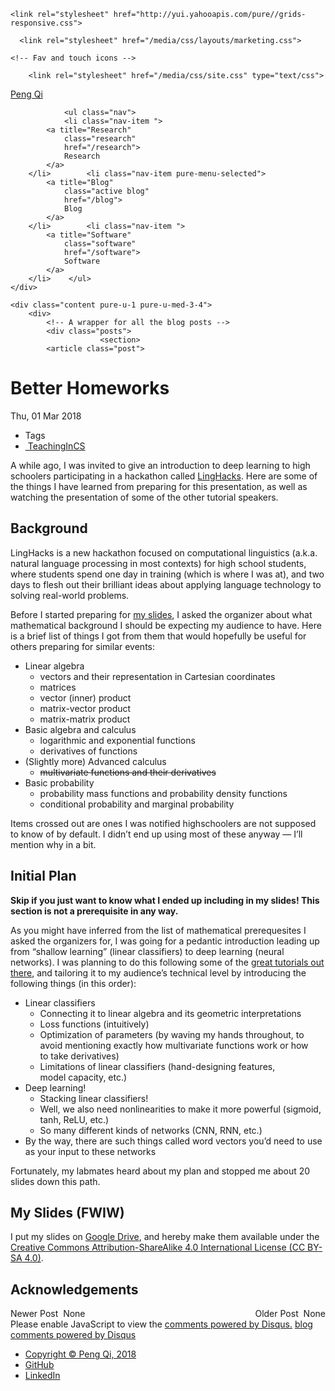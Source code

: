 <!DOCTYPE html>
<html lang="en" class="yui3-js-enabled" itemscope itemtype="http://schema.org/Thing">
<head>
   <meta charset="utf-8">

  <!-- Always force latest IE rendering engine (even in intranet) & Chrome Frame
       Remove this if you use the .htaccess -->
  <meta http-equiv="X-UA-Compatible" content="">
  <meta http-equiv="Content-Type" content="text/html; charset=utf8" />
  <meta name="robots" content="all" />
  <meta name="googlebot" content="all" />

  <title>Better Homeworks</title>
  <meta name="description" content="Talking to a Less-Technical Audience
">
  <meta name="keywords" content="">
  <meta name="author" content="Peng Qi">

  <!--  Mobile viewport optimized: j.mp/bplateviewport -->
  <meta name="viewport" content="width=device-width, initial-scale=1.0">
    <link rel="stylesheet" href="http://yui.yahooapis.com/pure/0.4.2/pure.css">
  <link rel="stylesheet" href="/media/css/syntax.css" type="text/css">
  <link rel="stylesheet" href="/media/js/fancybox/jquery.fancybox.css" type="text/css">
  <link rel="stylesheet" href="/media/css/main-grid.css" type="text/css">
  <!--[if lte IE 8]>

    <link rel="stylesheet" href="http://yui.yahooapis.com/pure//grids-responsive-old-ie.css">

<![endif]-->
<!--[if gt IE 8]><!-->

    <link rel="stylesheet" href="http://yui.yahooapis.com/pure//grids-responsive.css">

<!--<![endif]-->
<!--[if lte IE 8]>
      <link rel="stylesheet" href="/media/css/layouts/marketing-old-ie.css">
  <![endif]-->
  <!--[if gt IE 8]><!-->
      <link rel="stylesheet" href="/media/css/layouts/marketing.css">
  <!--<![endif]-->
  <script type="text/javascript" src="/media/js/main.js"></script>

  
  <!-- HTML5 shim, for IE6-8 support of HTML5 elements -->
  <!--[if lt IE 9]>
    <script src="media/js/html5shiv.js"></script>
  <![endif]-->

    <!-- Fav and touch icons -->
  <link rel="shortcut icon" href="/favicon.ico">
  
        <link rel="stylesheet" href="/media/css/site.css" type="text/css">
  <link rel="stylesheet" href="//cdnjs.cloudflare.com/ajax/libs/highlight.js/9.12.0/styles/default.min.css">
  <script src="//cdnjs.cloudflare.com/ajax/libs/highlight.js/9.12.0/highlight.min.js"></script>
  <script>hljs.initHighlightingOnLoad();</script>
</head>

<body>

<div class="header">
    <div class="home-menu pure-menu pure-menu-open pure-menu-horizontal pure-menu-fixed">
        <a class="pure-menu-heading" href="/index.html">Peng Qi</a>

                <ul class="nav">
                <li class="nav-item ">
            <a title="Research"
                class="research"
                href="/research">
                Research
            </a>
        </li>        <li class="nav-item pure-menu-selected">
            <a title="Blog"
                class="active blog"
                href="/blog">
                Blog
            </a>
        </li>        <li class="nav-item ">
            <a title="Software"
                class="software"
                href="/software">
                Software
            </a>
        </li>    </ul>
    </div>
</div>

<div id="layout" class="pure-g">

    <div class="content pure-u-1 pure-u-med-3-4">
        <div>
            <!-- A wrapper for all the blog posts -->
            <div class="posts">
                        <section>
            <article class="post">

<div class="title"><h1 itemprop="name">
    Better&nbsp;Homeworks
</h1></div>
<time datetime="2018-03-01">
    Thu, 01 Mar 2018
</time>

<div>

<ul class="tags clear">
<li><span class="lighter" >Tags</span></li>
<li>
    <a class="tag pure-button" href="/blog/tags/TeachingInCS.html">&nbsp;TeachingInCS
    </a>
</li>
</ul>
</div>

<div class="postcontent">
<p>A while ago, I was invited to give an introduction to deep learning to high schoolers participating in a hackathon called <a href="http://linghacks.weebly.com/">LingHacks</a>. Here are some of the things I have learned from preparing for this presentation, as well as watching the presentation of some of the other&nbsp;tutorial&nbsp;speakers.</p>
<h2 id="background">Background</h2>
<p>LingHacks is a new hackathon focused on computational linguistics (a.k.a. natural language processing in most contexts) for high school students, where students spend one day in training (which is where I was at), and two days to flesh out their brilliant ideas about applying language technology to solving&nbsp;real-world&nbsp;problems.</p>
<p>Before I started preparing for <a href="#my-slides">my slides</a>, I asked the organizer about what mathematical background I should be expecting my audience to have. Here is a brief list of things I got from them that would hopefully be useful for others preparing for&nbsp;similar&nbsp;events:</p>
<ul>
<li>Linear algebra<ul>
<li>vectors and their representation in&nbsp;Cartesian&nbsp;coordinates</li>
<li>matrices</li>
<li>vector&nbsp;(inner)&nbsp;product</li>
<li>matrix-vector&nbsp;product</li>
<li>matrix-matrix&nbsp;product</li>
</ul>
</li>
<li>Basic algebra and calculus<ul>
<li>logarithmic and&nbsp;exponential&nbsp;functions</li>
<li>derivatives&nbsp;of&nbsp;functions</li>
</ul>
</li>
<li>(Slightly more) Advanced calculus<ul>
<li><del>multivariate functions and their derivatives</del></li>
</ul>
</li>
<li>Basic probability<ul>
<li>probability mass functions and probability&nbsp;density&nbsp;functions</li>
<li>conditional probability and&nbsp;marginal&nbsp;probability</li>
</ul>
</li>
</ul>
<p>Items crossed out are ones I was notified highschoolers are not supposed to know of by default. I didn&#8217;t end up using most of these anyway &#8212; I&#8217;ll mention why in&nbsp;a&nbsp;bit.</p>
<h2 id="initial-plan">Initial&nbsp;Plan</h2>
<p><strong>Skip if you just want to know what I ended up including in my slides! This section is not a prerequisite in&nbsp;any&nbsp;way.</strong></p>
<p>As you might have inferred from the list of mathematical prerequesites I asked the organizers for, I was going for a pedantic introduction leading up from &#8220;shallow learning&#8221; (linear classifiers) to deep learning (neural networks). I was planning to do this following some of the <a href="https://nlp.stanford.edu/courses/NAACL2013/NAACL2013-Socher-Manning-DeepLearning.pdf">great tutorials out there</a>, and tailoring it to my audience&#8217;s technical level by introducing the following things (in&nbsp;this&nbsp;order):</p>
<ul>
<li>Linear classifiers<ul>
<li>Connecting it to linear algebra and its&nbsp;geometric&nbsp;interpretations</li>
<li>Loss&nbsp;functions&nbsp;(intuitively)</li>
<li>Optimization of parameters (by waving my hands throughout, to avoid mentioning exactly how multivariate functions work or how to&nbsp;take&nbsp;derivatives)</li>
<li>Limitations of linear classifiers (hand-designing features, model&nbsp;capacity,&nbsp;etc.)</li>
</ul>
</li>
<li>Deep learning!<ul>
<li>Stacking&nbsp;linear&nbsp;classifiers!</li>
<li>Well, we also need nonlinearities to make it more powerful (sigmoid, tanh,&nbsp;ReLU,&nbsp;etc.)</li>
<li>So many different kinds of networks (<span class="caps"><span class="caps">CNN</span></span>, <span class="caps"><span class="caps">RNN</span></span>,&nbsp;etc.)</li>
</ul>
</li>
<li>By the way, there are such things called word vectors you&#8217;d need to use as your input to&nbsp;these&nbsp;networks</li>
</ul>
<p>Fortunately, my labmates heard about my plan and stopped me about 20 slides down&nbsp;this&nbsp;path.</p>
<h2 id="wzxhzdk0wzxhzdk1-my-slides-fwiw"><a name="my-slides"></a> My Slides&nbsp;(<span class="caps"><span class="caps">FWIW</span></span>)</h2>
<p>I put my slides on <a href="https://docs.google.com/presentation/d/1ZhAwRlyMkOClLY-6An4h211i0-EgecwGAir671Shh_c/edit?usp=sharing">Google Drive</a>, and hereby make them available under the <a href="https://creativecommons.org/licenses/by-sa/4.0/">Creative Commons Attribution-ShareAlike 4.0 International License (<span class="caps"><span class="caps">CC</span></span> <span class="caps"><span class="caps">BY</span></span>-<span class="caps"><span class="caps">SA</span></span> 4.0)</a>.</p>
<h2 id="acknowledgements">Acknowledgements</h2></div>

<div style="float:left"><span class="lighter">Newer Post</span>&nbsp;
None
</div>

<div style="float:right"><span class="lighter">Older Post</span>&nbsp;
None
</div>
<br>
<div id="disqus_thread"></div>
<script type="text/javascript">
    /* * * CONFIGURATION VARIABLES: EDIT BEFORE PASTING INTO YOUR WEBPAGE * * */
    var disqus_shortname = 'pengqishomepage'; // required: replace example with your forum shortname

    /* * * DON'T EDIT BELOW THIS LINE * * */
    (function() {
        var dsq = document.createElement('script'); dsq.type = 'text/javascript'; dsq.async = true;
        dsq.src = 'http://' + disqus_shortname + '.disqus.com/embed.js';
        (document.getElementsByTagName('head')[0] || document.getElementsByTagName('body')[0]).appendChild(dsq);
    })();
</script>
<noscript>Please enable JavaScript to view the <a href="http://disqus.com/?ref_noscript">comments powered by Disqus.</a></noscript>
<a href="http://disqus.com" class="dsq-brlink">blog comments powered by <span class="logo-disqus">Disqus</span></a>
</article>            </section>
                        <div class="footer">
                <div id="sociallinks" class="clear" style="font-size:10px;"></div>
                <div class="pure-menu pure-menu-horizontal pure-menu-open">
                    <ul>
                        <li><a href="http://purecss.io/">Copyright &copy; Peng Qi, 2018</a></li>
                        <li><a href="http://github.com/qipeng/">GitHub</a></li>
                        <li><a href="http://www.linkedin.com/pub/peng-qi/90/800/395/">LinkedIn</a></li>
                    </ul>
                </div>
            </div>
        </div>
    </div>
</div>

<script src="//ajax.googleapis.com/ajax/libs/jquery/1.10.1/jquery.min.js"></script>
<script src="//ajax.googleapis.com/ajax/libs/jqueryui/1.10.3/jquery-ui.min.js"></script>
<script>
window.jQuery || document.write("<script src=\"/media/js/jquery.min.js\"><\/script>")
</script>
<script type="text/javascript" src="/media/js/fancybox/jquery.fancybox.pack.js"></script>
<script type="text/javascript">$(function(){loadsociallinks();loadimg();});</script>

<script src="http://yui.yahooapis.com/3.14.1/build/yui/yui.js"></script>
<script>
YUI().use('node-base', 'node-event-delegate', function (Y) {
    // This just makes sure that the href="#" attached to the <a> elements
    // don't scroll you back up the page.
    Y.one('body').delegate('click', function (e) {
        e.preventDefault();
    }, 'a[href="#"]');
});
</script>


</div>

  <!-- Javascript at the bottom for fast page loading -->

  
  <!--[if lt IE 7 ]>
    <script src="/media/js/libs/dd_belatedpng.js"></script>
    <script>DD_belatedPNG.fix('img, .png_bg'); // Fix any <img> or .png_bg bg-images. Also, please read goo.gl/mZiyb </script>
  <![endif]--><script>
  (function(i,s,o,g,r,a,m){i['GoogleAnalyticsObject']=r;i[r]=i[r]||function(){
  (i[r].q=i[r].q||[]).push(arguments)},i[r].l=1*new Date();a=s.createElement(o),
  m=s.getElementsByTagName(o)[0];a.async=1;a.src=g;m.parentNode.insertBefore(a,m)
  })(window,document,'script','//www.google-analytics.com/analytics.js','ga');

  ga('create', 'UA-26770326-1', 'qipeng.me');
  ga('require', 'displayfeatures');
  ga('send', 'pageview');
</script>
  
</body>
</html>